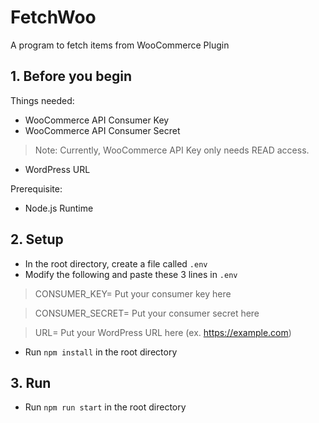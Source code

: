 # FetchWoo

A program to fetch items from WooCommerce Plugin

## 1. Before you begin

Things needed:

- WooCommerce API Consumer Key
- WooCommerce API Consumer Secret
> Note: Currently, WooCommerce API Key only needs READ access.
- WordPress URL

Prerequisite:
- Node.js Runtime

## 2. Setup

- In the root directory, create a file called `.env`
- Modify the following and paste these 3 lines in `.env`
> CONSUMER_KEY= Put your consumer key here

> CONSUMER_SECRET= Put your consumer secret here

> URL= Put your WordPress URL here (ex. https://example.com)

- Run `npm install` in the root directory

## 3. Run

- Run `npm run start` in the root directory
